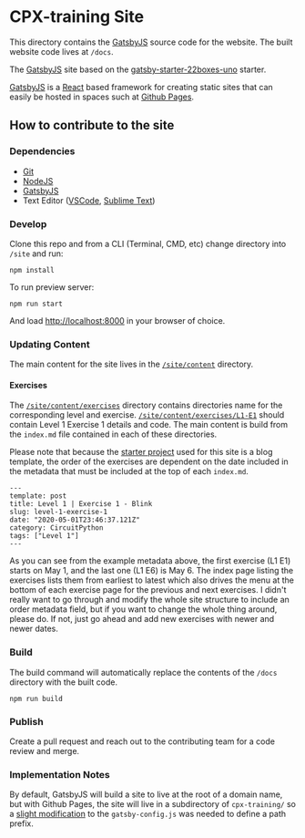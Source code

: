 # CPX-training Site

This directory contains the [GatsbyJS](https://www.gatsbyjs.org) source code for the website. The built website code lives at `/docs`.

The [GatsbyJS](https://www.gatsbyjs.org) site based on the [gatsby-starter-22boxes-uno](https://www.gatsbyjs.org/starters/iamtherealgd/gatsby-starter-22boxes-uno/) starter.

[GatsbyJS](https://www.gatsbyjs.org) is a [React](https://reactjs.org) based framework for creating static sites that can easily be hosted in spaces such at [Github Pages](https://pages.github.com).

## How to contribute to the site

### Dependencies

- [Git](https://git-scm.com)
- [NodeJS](https://nodejs.org/en/)
- [GatsbyJS](https://www.gatsbyjs.org/docs/quick-start)
- Text Editor ([VSCode](https://code.visualstudio.com), [Sublime Text](https://www.sublimetext.com))

### Develop

Clone this repo and from a CLI (Terminal, CMD, etc) change directory into `/site` and run:
```
npm install
```

To run preview server:
```
npm run start
```

And load [http://localhost:8000](http://localhost:8000) in your browser of choice.

### Updating Content

The main content for the site lives in the [`/site/content`](https://github.com/mimiflynn/cpx-training/tree/master/site/content) directory.

#### Exercises

The [`/site/content/exercises`](https://github.com/mimiflynn/cpx-training/tree/master/site/content/exercises) directory contains directories name for the corresponding level and exercise. [`/site/content/exercises/L1-E1`](https://github.com/mimiflynn/cpx-training/tree/master/site/content/exercises/L1-E1) should contain Level 1 Exercise 1 details and code. The main content is build from the `index.md` file contained in each of these directories.

Please note that because the [starter project](https://www.gatsbyjs.org/starters/iamtherealgd/gatsby-starter-22boxes-uno/) used for this site is a blog template, the order of the exercises are dependent on the date included in the metadata that must be included at the top of each `index.md`.

```
---
template: post
title: Level 1 | Exercise 1 - Blink
slug: level-1-exercise-1
date: "2020-05-01T23:46:37.121Z"
category: CircuitPython
tags: ["Level 1"]
---
```

As you can see from the example metadata above, the first exercise (L1 E1) starts on May 1, and the last one (L1 E6) is May 6. The index page listing the exercises lists them from earliest to latest which also drives the menu at the bottom of each exercise page for the previous and next exercises. I didn't really want to go through and modify the whole site structure to include an order metadata field, but if you want to change the whole thing around, please do. If not, just go ahead and add new exercises with newer and newer dates.

### Build

The build command will automatically replace the contents of the `/docs` directory with the built code.
```
npm run build
```

###  Publish

Create a pull request and reach out to the contributing team for a code review and merge.

### Implementation Notes

By default, GatsbyJS will build a site to live at the root of a domain name, but with Github Pages, the site will live in a subdirectory of `cpx-training/` so a [slight modification](https://www.gatsbyjs.org/docs/path-prefix/) to the `gatsby-config.js` was needed to define a path prefix.